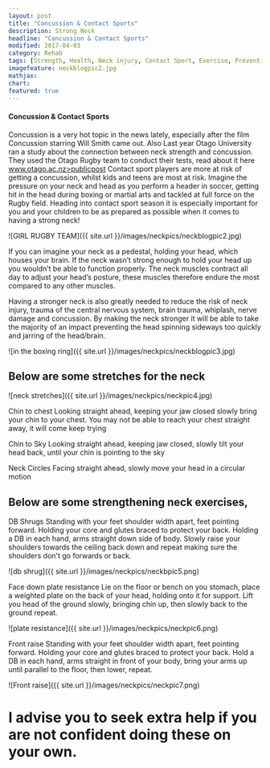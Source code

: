 ```yaml
---
layout: post
title: "Concussion & Contact Sports"
description: Strong Neck
headline: "Concussion & Contact Sports"
modified: 2017-04-03
category: Rehab
tags: [Strength, Health, Neck injury, Contact Sport, Exercise, Prevention of Brain Trauma, Concussion]
imagefeature: neckblogpic2.jpg
mathjax: 
chart:
featured: true
---
```


<style>



</style>

#### Concussion & Contact Sports
 
Concussion is a very hot topic in the news lately, especially after the film Concussion starring Will Smith came out. Also Last year Otago University ran a study about the connection between neck strength and concussion. They used the Otago Rugby team to conduct their tests, read about it here www.otago.ac.nz>publicpost 
Contact sport players are more at risk of getting a concussion, whilst kids and teens are most at risk. Imagine the pressure on your neck and head as you perform a header in soccer, getting hit in the head during boxing or martial arts and tackled at full force on the Rugby field.
Heading into contact sport season it is especially important for you and your children to be as prepared as possible when it comes to having a strong neck!

![GIRL RUGBY TEAM]({{ site.url }}/images/neckpics/neckblogpic2.jpg) 

If you can imagine your neck as a pedestal, holding your head, which houses your brain. If the neck wasn’t strong enough to hold your head up you wouldn’t be able to function properly. The neck muscles contract all day to adjust your head’s posture, these muscles therefore endure the most compared to any other muscles.

Having a stronger neck is also greatly needed to reduce the risk of neck injury, trauma of the central nervous system, brain trauma, whiplash, nerve damage and concussion. By making the neck stronger it will be able to take the majority of an impact preventing the head spinning sideways too quickly and jarring of the head/brain.

![in the boxing ring]({{ site.url }}/images/neckpics/neckblogpic3.jpg)

## Below are some stretches for the neck

![neck stretches]({{ site.url }}/images/neckpics/neckpic4.jpg)

 Chin to chest
Looking straight ahead, keeping your jaw closed slowly bring your chin to your chest. You may not be able to reach your chest straight away, it will come keep trying
    
 Chin to Sky
Looking straight ahead, keeping jaw closed, slowly tilt your head back, until your chin is pointing to the sky

 Neck Circles
Facing straight ahead, slowly move your head in a circular motion

  
 ## Below are some strengthening neck exercises,


 DB Shrugs
Standing with your feet shoulder width apart, feet pointing forward. Holding your core and glutes braced to protect your back. Holding a DB in each hand, arms straight down side of body.
Slowly raise your shoulders towards the ceiling back down and repeat making sure the shoulders don't go forwards or back.

![db shrug]({{ site.url }}/images/neckpics/neckbpic5.png)

 Face down plate resistance
Lie on the floor or bench on you stomach, place a weighted plate on the back of your head, holding onto it for support. Lift you head of the ground slowly, bringing chin up, then slowly back to the ground repeat.

![plate resistance]({{ site.url }}/images/neckpics/neckpic6.png)

 Front raise
Standing with your feet shoulder width apart, feet pointing forward. Holding your core and glutes braced to protect your back. Hold a DB in each hand, arms straight in front of your body, bring your arms up until parallel to the floor, then lower, repeat.

![Front raise]({{ site.url }}/images/neckpics/neckpic7.png)

# I advise you to seek extra help if you are not confident doing these on your own.



